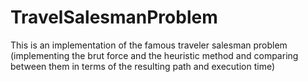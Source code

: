 # TravelSalesmanProblem
 This is an implementation of the famous traveler salesman problem (implementing the brut force and the heuristic method and comparing between them in terms of the resulting path and execution time)
